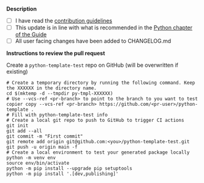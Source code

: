 **Description**

- [ ] I have read the [contribution guidelines](https://github.com/NLeSC/python-template/blob/main/CONTRIBUTING.md)
- [ ] This update is in line with what is recommended in the [Python chapter of the Guide](https://guide.esciencecenter.nl/#/best_practices/language_guides/python)
- [ ] All user facing changes have been added to CHANGELOG.md

<!-- Description of PR -->

<!--
**Related issues**:
- ...
-->

**Instructions to review the pull request**

<!-- remove what doesn't apply or add more if needed -->
Create a `python-template-test` repo on GitHub (will be overwritten if existing)
```
# Create a temporary directory by running the following command. Keep the XXXXXX in the directory name. 
cd $(mktemp -d --tmpdir py-tmpl-XXXXXX)
# Use --vcs-ref <pr-branch> to point to the branch to you want to test
copier copy --vcs-ref <pr-branch> https://github.com/<pr-user>/python-template .
# Fill with python-template-test info
# Create a local git repo to push to GitHub to trigger CI actions
git init
git add --all
git commit -m "First commit"
git remote add origin git@github.com:<you>/python-template-test.git
git push -u origin main -f
# Create a local environment to test your generated package locally
python -m venv env
source env/bin/activate
python -m pip install --upgrade pip setuptools
python -m pip install '.[dev,publishing]'
```

